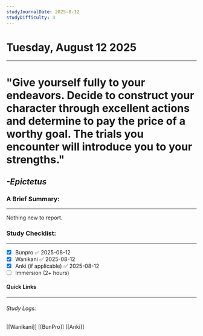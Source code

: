 ```yaml
---
studyJournalDate: 2025-8-12
studyDifficulty: 3
---
```


# Tuesday, August 12 2025
---
# "Give yourself fully to your endeavors. Decide to construct your character through excellent actions and determine to pay the price of a worthy goal. The trials you encounter will introduce you to your strengths."

## *-Epictetus*


### A Brief Summary:
---
Nothing new to report.

### Study Checklist:
---
- [x] Bunpro ✅ 2025-08-12
- [x] Wanikani ✅ 2025-08-12
- [x] Anki (if applicable) ✅ 2025-08-12
- [ ] Immersion (2+ hours)

#### Quick Links
---
###### Study Logs:
[[Wanikani]]
[[BunPro]]
[[Anki]]